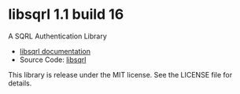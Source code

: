 # libsqrl 1.1 build 16

A SQRL Authentication Library

* [libsqrl documentation](https://sqrlid.com/libsqrl)
* Source Code: [libsqrl](https://github.com/Novators/libsqrl)

This library is release under the MIT license.  See the LICENSE file for details.
